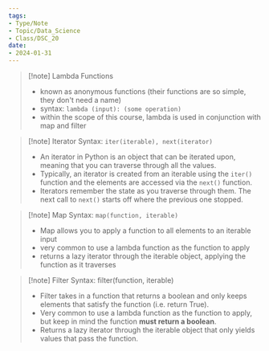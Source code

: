 ```yaml
---  
tags:  
- Type/Note  
- Topic/Data_Science  
- Class/DSC_20  
date:  
- 2024-01-31  
---  
```


> [!note] Lambda Functions
> - known as anonymous functions (their functions are so simple, they don't need a name)
> - syntax: `lambda (input): (some operation)`
> - within the scope of this course, lambda is used in conjunction with map and filter

> [!note] Iterator
> Syntax: `iter(iterable), next(iterator)`
> - An iterator in Python is an object that can be iterated upon, meaning that you can traverse through all the values.
> - Typically, an iterator is created from an iterable using the `iter()` function and the elements are accessed via the `next()` function.
> - Iterators remember the state as you traverse through them. The next call to `next()` starts off where the previous one stopped.

> [!note] Map
> Syntax: `map(function, iterable)`
> - Map allows you to apply a function to all elements to an iterable input
> - very common to use a lambda function as the function to apply
> - returns a lazy iterator through the iterable object, applying the function as it traverses

> [!note] Filter
> Syntax: filter(function, iterable)
> - Filter takes in a function that returns a boolean and only keeps elements that satisfy the function (i.e. return True).
> - Very common to use a lambda function as the function to apply, but keep in mind the function **must return a boolean**.
> - Returns a lazy iterator through the iterable object that only yields values that pass the function. 